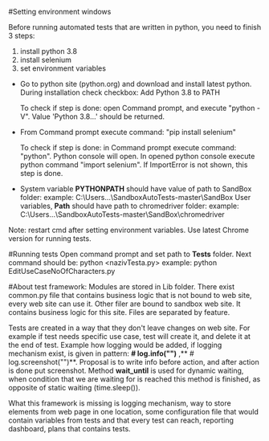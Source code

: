 #Setting environment windows

Before running automated tests that are written in python, you need to finish 3 steps:
 1. install python 3.8
 2. install selenium
 3. set environment variables
 
 - Go to python site (python.org) and download and install latest python.
    During installation check checkbox: Add Python 3.8 to PATH
    
    To check if step is done: open Command prompt, and execute "python -V". 
    Value 'Python 3.8...' should be returned.
    
 - From Command prompt execute command: "pip install selenium"
 
    To check if step is done: in Command prompt execute command: "python". Python console
    will open. In opened python console execute python command "import selenium".
    If ImportError is not shown, this step is done.
    
 - System variable **PYTHONPATH** should have value of  path to SandBox folder: 
        example: C:\Users\...\SandboxAutoTests-master\SandBox
   User variables, **Path** should have path to chromedriver folder:
        example: C:\Users\...\SandboxAutoTests-master\SandBox\chromedriver
    
Note: restart cmd after setting environment variables. 
Use latest Chrome version for running tests.

#Running tests
Open command prompt and set path to **Tests** folder. Next command should be:
python <nazivTesta.py>
example: python EditUseCaseNoOfCharacters.py

#About test framework:
Modules are stored in Lib folder. There exist common.py file that contains business logic
that is not bound to web site, every web site can use it. Other filer are bound to
sandbox web site. It contains business logic for this site. Files are separated
by feature. 

Tests are created in a way that they don't leave changes on web site.
For example if test needs specific use case, test will create it, and delete it at the end
of test. Example how logging would be added, if logging mechanism exist,
is given in pattern: **# log.info("")** ,** # log.screenshot("")**. Proposal is to
write info before action, and after action is done put screenshot.
Method **wait_until** is used for dynamic waiting, when condition that we are waiting for is
 reached this method is finished, as opposite of static waiting (time.sleep()).
  
What this framework is missing is logging mechanism, way to store elements from web page
in one location, some configuration file that
would contain variables from tests and that every test can reach, reporting dashboard, plans
that contains tests.
    
    
   
 